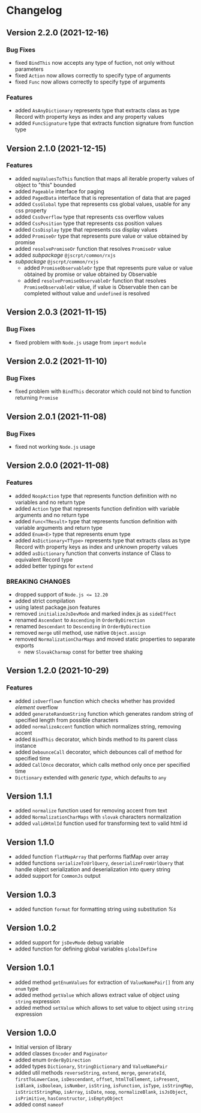 # Changelog

## Version 2.2.0 (2021-12-16)

### Bug Fixes

- fixed `BindThis` now accepts any type of fuction, not only without parameters
- fixed `Action` now allows correctly to specify type of arguments
- fixed `Func` now allows correctly to specify type of arguments

### Features

- added `AsAnyDictionary` represents type that extracts class as type Record with property keys as index and any property values
- added `FuncSignature` type that extracts function signature from function type

## Version 2.1.0 (2021-12-15)

### Features

- added `mapValuesToThis` function that maps all iterable property values of object to "this" bounded
- added `Pageable` interface for paging
- added `PagedData` interface that is representation of data that are paged
- added `CssGlobal` type that represents css global values, usable for any css property
- added `CssOverflow` type that represents css overflow values
- added `CssPosition` type that represents css position values
- added `CssDisplay` type that represents css display values
- added `PromiseOr` type that represents pure value or value obtained by promise
- added `resolvePromiseOr` function that resolves `PromiseOr` value
- added *subpackage* `@jscrpt/common/rxjs`
- *subpackage* `@jscrpt/common/rxjs`
    - added `PromiseObservableOr` type that represents pure value or value obtained by promise or value obtained by Observable
    - added `resolvePromiseObservableOr` function that resolves `PromiseObservableOr` value, if value is Observable then can be completed without value and `undefined` is resolved

## Version 2.0.3 (2021-11-15)

### Bug Fixes

- fixed problem with `Node.js` usage from `import` `module`

## Version 2.0.2 (2021-11-10)

### Bug Fixes

- fixed problem with `BindThis` decorator which could not bind to function returning `Promise`

## Version 2.0.1 (2021-11-08)
### Bug Fixes

- fixed not working `Node.js` usage

## Version 2.0.0 (2021-11-08)

### Features

- added `NoopAction` type that represents function definition with no variables and no return type
- added `Action` type that represents function definition with variable arguments and no return type
- added `Func<TResult>` type that represents function definition with variable arguments and return type
- added `Enum<E>` type that represents enum type
- added `AsDictionary<TType>` represents type that extracts class as type Record with property keys as index and unknown property values
- added `asDictionary` function that converts instance of Class to equivalent Record type
- added better typings for `extend`

### BREAKING CHANGES

- dropped support of `Node.js <= 12.20`
- added strict compilation
- using latest package.json features
- removed `initializeJsDevMode` and marked index.js as `sideEffect`
- renamed `Ascendant` to `Ascending` in `OrderByDirection`
- renamed `Descendant` to `Descending` in `OrderByDirection`
- removed `merge` util method, use native `Object.assign`
- removed `NormalizationCharMaps` and moved static properties to separate exports
    - new `SlovakCharmap` const for better tree shaking

## Version 1.2.0 (2021-10-29)

### Features

- added `isOverflown` function which checks whether has provided *element* overflow
- added `generateRandomString` function which generates random string of specified length from possible characters
- added `normalizeAccent` function which normalizes string, removing accent
- added `BindThis` decorator, which binds method to its parent class instance
- added `DebounceCall` decorator, which debounces call of method for specified time
- added `CallOnce` decorator, which calls method only once per specified time
- `Dictionary` extended with *generic type*, which defaults to `any`

## Version 1.1.1

- added `normalize` function used for removing accent from text
- added `NormalizationCharMaps` with `slovak` characters normalization
- added `validHtmlId` function used for transforming text to valid html id

## Version 1.1.0

- added function `flatMapArray` that performs flatMap over array
- added functions `serializeToUrlQuery`, `deserializeFromUrlQuery` that handle object serialization and deserialization into query string
- added support for `CommonJs` output

## Version 1.0.3

- added function `format` for formatting string using substitution *%s*

## Version 1.0.2

- added support for `jsDevMode` debug variable
- added function for defining global variables `globalDefine`

## Version 1.0.1

- added method `getEnumValues` for extraction of `ValueNamePair[]` from any `enum` type
- added method `getValue` which allows extract value of object using `string` expression
- added method `setValue` which allows to set value to object using `string` expression

## Version 1.0.0
 
- Initial version of library
- added classes `Encoder` and `Paginator`
- added enum `OrderByDirection`
- added types `Dictionary`, `StringDictionary` and `ValueNamePair`
- added util methods `reverseString`, `extend`, `merge`, `generateId`, `firstToLowerCase`, `isDescendant`, `offset`, `htmlToElement`, `isPresent`, `isBlank`, `isBoolean`, `isNumber`, `isString`, `isFunction`, `isType`, `isStringMap`, `isStrictStringMap`, `isArray`, `isDate`, `noop`, `normalizeBlank`, `isJsObject`, `isPrimitive`, `hasConstructor`, `isEmptyObject`
- added const `nameof`